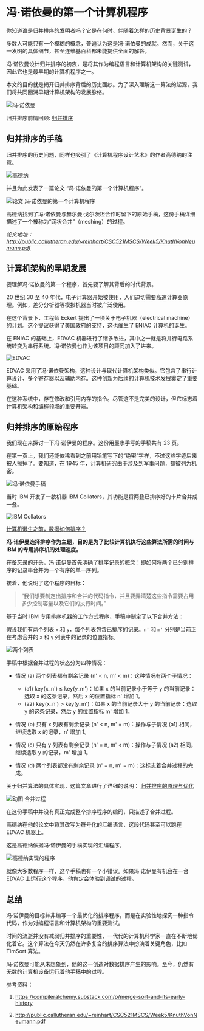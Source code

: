 # 冯·诺依曼的第一个计算机程序

你知道谁是归并排序的发明者吗？它是在何时、伴随着怎样的历史背景诞生的？

多数人可能只有一个模糊的概念，普遍认为这是冯·诺依曼的成就。然而，关于这一发明的具体细节，甚至连维基百科都未能提供全面的解答。

冯·诺依曼设计归并排序的初衷，是将其作为编程语言和计算机架构的关键测试，因此它也是最早期的计算机程序之一。

本文的目的就是揭开归并排序背后的历史面纱。为了深入理解这一算法的起源，我们将共同回溯早期计算机架构的发展脉络。

![冯·诺依曼](/doc/illustrations/mergesort/mergesorthistory00.jpg)

归并排序前情回顾: [归并排序](mergesort.md)

## 归并排序的手稿

归并排序的历史问题，同样也吸引了《计算机程序设计艺术》的作者高德纳的注意。

![高德纳](/doc/illustrations/mergesort/mergesorthistory07.PNG)

并且为此发表了一篇论文 “冯·诺依曼的第一个计算机程序”。

![论文 冯·诺依曼的第一个计算机程序](/doc/illustrations/mergesort/mergesorthistory06.png)

高德纳找到了冯·诺依曼与赫尔曼·戈尔茨坦合作时留下的原始手稿，这份手稿详细描述了一个被称为“网状合并”（meshing）的过程。

*论文地址：http://public.callutheran.edu/~reinhart/CSC521MSCS/Week5/KnuthVonNeumann.pdf*


## 计算机架构的早期发展

要理解冯·诺依曼的第一个程序，首先要了解其背后的时代背景。

20 世纪 30 至 40 年代，电子计算器开始被使用，人们迫切需要高速计算器原理。例如，差分分析器等模拟机器当时被广泛使用。

在这个背景下，工程师 Eckert 提出了一项关于电子机器（electrical machine）的计划。这个提议获得了美国政府的支持，这也催生了 ENIAC 计算机的诞生。

在 ENIAC 的基础上，EDVAC 机器进行了诸多改进，其中之一就是将并行电路系统转变为串行系统。冯·诺依曼也作为该项目的顾问加入了进来。

![EDVAC](/doc/illustrations/mergesort/mergesorthistory02.jpg)

EDVAC 采用了冯·诺依曼架构，这种设计与现代计算机架构类似。它包含了串行计算设计、多个寄存器以及辅助内存。这种创新为后续的计算机技术发展奠定了重要基础。

在这种系统中，存在修改和引用内存的指令。尽管这不是完美的设计，但它标志着计算机架构和编程领域的重要开端。


## 归并排序的原始程序

我们现在来探讨一下冯·诺伊曼的程序。这份用墨水手写的手稿共有 23 页。

在第一页上，我们还能依稀看到之前用铅笔写下的“绝密”字样，不过这些字迹后来被人擦掉了。要知道，在 1945 年，计算机研究由于涉及到军事问题，都被列为机密。

![冯·诺依曼手稿](/doc/illustrations/mergesort/mergesorthistory01.png)

当时 IBM 开发了一款机器 IBM Collators，其功能是将两叠已排序好的卡片合并成一叠。

![IBM Collators](/doc/illustrations/mergesort/mergesorthistory03.jpg)

[计算机诞生之前，数据如何排序？](./done%20-%20IBM%20PunchCard%20Sort.md)

**冯·诺伊曼选择排序作为主题，目的是为了比较计算机执行这些算法所需的时间与 IBM 的专用排序机的处理速度。**

在备忘录的开头，冯·诺伊曼首先明确了排序记录的概念：即如何将两个已分别排序的记录串合并为一个有序的单一序列。

接着，他说明了这个程序的目标：

> “我们想要制定出排序和合并的代码指令，并且要弄清楚这些指令需要占用多少控制容量以及它们的执行时间。”

基于当时 IBM 专用排序机器的工作方式程序，手稿中制定了以下合并方法：

假设我们有两个列表 `x` 和 `y`，每个列表包含已排序的记录。`n'` 和 `m'` 分别是当前正在考虑合并的 `x` 和 `y` 列表中的记录的位置指标。

![两个列表](/doc/illustrations/mergesort/mergesorthistory04.png)

手稿中根据合并过程的状态分为四种情况：

- 情况 (a) 两个列表都有剩余记录 (n' < n, m' < m)：这种情况有两个子情况：
   - (a1) key(x_n') ≤ key(y_m')：如果 x 的当前记录小于等于 y 的当前记录：选取 x 的这条记录，然后 x 的位置指标 n' 增加 1。
   - (a2) key(x_n') > key(y_m')：如果 x 的当前记录大于 y 的当前记录：选取 y 的这条记录，然后 y 的位置指标 m' 增加 1。

- 情况 (b) 只有 x 列表有剩余记录 (n' < n, m' = m)：操作与子情况 (a1) 相同，继续选取 x 的记录，n' 增加 1。

- 情况 (c) 只有 y 列表有剩余记录 (n' = n, m' < m)：操作与子情况 (a2) 相同，继续选取 y 的记录，m' 增加 1。

- 情况 (d) 两个列表都没有剩余记录 (n' = n, m' = m)：这标志着合并过程的完成。

关于归并算法的具体实现，这篇文章进行了详细的说明：
[归并排序的原理与优化](mergesort.md)

![动图 合并过程](/doc/illustrations/mergesort/mergesort01.gif)

在这份手稿中并没有真正完成整个排序程序的编码，只描述了合并过程。

高德纳在他的论文中将其改写为符号化的汇编语言，这段代码甚至可以跑在 EDVAC 机器上。

这是高德纳依据冯·诺伊曼的手稿实现的汇编程序。

![高德纳实现的程序](/doc/illustrations/mergesort/mergesorthistory05.jpg)

就像大多数程序一样，这个手稿也有一个小错误。如果冯·诺伊曼有机会在一台 EDVAC 上运行这个程序，他肯定会体验到调试的过程。

## 总结

冯·诺伊曼的目标并非编写一个最优化的排序程序，而是在实验性地探究一种指令代码，作为对编程语言和计算机架构的重要测试。

时间的流逝并没有减弱归并排序的重要性，一代代的计算机科学家一直在不断地优化着它。这个算法在今天仍然在许多复合的排序算法中扮演着关键角色，比如 TimSort 算法。

冯·诺依曼可能从未想象到，他的这一创造对数据排序产生的影响。至今，仍然有无数的计算机设备运行着他手稿中的过程。


参考资料：

1. https://compileralchemy.substack.com/p/merge-sort-and-its-early-history

2. http://public.callutheran.edu/~reinhart/CSC521MSCS/Week5/KnuthVonNeumann.pdf